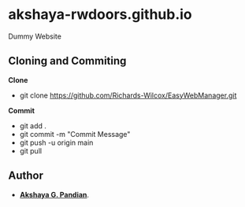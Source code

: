 # akshaya-rwdoors.github.io
Dummy Website

## Cloning and Commiting

**Clone**
- git clone https://github.com/Richards-Wilcox/EasyWebManager.git

**Commit**
- git add .
- git commit -m "Commit Message"
- git push -u origin main
- git pull

## Author
- [**Akshaya G. Pandian**](https://github.com/akshaya-rwdoors).

